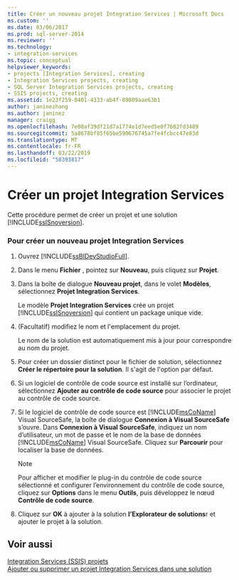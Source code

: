 ```yaml
---
title: Créer un nouveau projet Integration Services | Microsoft Docs
ms.custom: ''
ms.date: 03/06/2017
ms.prod: sql-server-2014
ms.reviewer: ''
ms.technology:
- integration-services
ms.topic: conceptual
helpviewer_keywords:
- projects [Integration Services], creating
- Integration Services projects, creating
- SQL Server Integration Services projects, creating
- SSIS projects, creating
ms.assetid: 1e23f259-0401-4333-ab4f-89809aae63b1
author: janinezhang
ms.author: janinez
manager: craigg
ms.openlocfilehash: 7e08af39df21d7a1774e1d7eed5e0f7602fd3489
ms.sourcegitcommit: 5a8678bf85f65be590676745a7fe4fcbcc47e83d
ms.translationtype: MT
ms.contentlocale: fr-FR
ms.lasthandoff: 03/22/2019
ms.locfileid: "58393817"
---
```

# <a name="create-a-new-integration-services-project"></a>Créer un projet Integration Services
  Cette procédure permet de créer un projet et une solution [!INCLUDE[ssISnoversion](../includes/ssisnoversion-md.md)].  
  
### <a name="to-create-a-new-integration-services-project"></a>Pour créer un nouveau projet Integration Services  
  
1.  Ouvrez [!INCLUDE[ssBIDevStudioFull](../includes/ssbidevstudiofull-md.md)].  
  
2.  Dans le menu **Fichier** , pointez sur **Nouveau**, puis cliquez sur **Projet**.  
  
3.  Dans la boîte de dialogue **Nouveau projet**, dans le volet **Modèles**, sélectionnez **Projet Integration Services**.  
  
     Le modèle **Projet Integration Services** crée un projet [!INCLUDE[ssISnoversion](../includes/ssisnoversion-md.md)] qui contient un package unique vide.  
  
4.  (Facultatif) modifiez le nom et l'emplacement du projet.  
  
     Le nom de la solution est automatiquement mis à jour pour correspondre au nom du projet.  
  
5.  Pour créer un dossier distinct pour le fichier de solution, sélectionnez **Créer le répertoire pour la solution**. Il s'agit de l'option par défaut.  
  
6.  Si un logiciel de contrôle de code source est installé sur l’ordinateur, sélectionnez **Ajouter au contrôle de code source** pour associer le projet au contrôle de code source.  
  
7.  Si le logiciel de contrôle de code source est [!INCLUDE[msCoName](../includes/msconame-md.md)] Visual SourceSafe, la boîte de dialogue **Connexion à Visual SourceSafe** s’ouvre. Dans **Connexion à Visual SourceSafe**, indiquez un nom d’utilisateur, un mot de passe et le nom de la base de données [!INCLUDE[msCoName](../includes/msconame-md.md)] Visual SourceSafe. Cliquez sur **Parcourir** pour localiser la base de données.  
  
    > [!NOTE]  
    >  Pour afficher et modifier le plug-in du contrôle de code source sélectionné et configurer l’environnement du contrôle de code source, cliquez sur **Options** dans le menu **Outils**, puis développez le nœud **Contrôle de code source**.  
  
8.  Cliquez sur **OK** à ajouter à la solution **l’Explorateur de solutions**r et ajouter le projet à la solution.  
  
## <a name="see-also"></a>Voir aussi  
 [Integration Services &#40;SSIS&#41; projets](integration-services-ssis-projects-and-solutions.md)   
 [Ajouter ou supprimer un projet Integration Services dans une solution](../../2014/integration-services/add-or-remove-an-integration-services-project-in-a-solution.md)  
  
  
